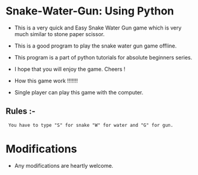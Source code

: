 # Snake-Water-Gun: Using Python

- This is a very quick and Easy Snake Water Gun game which is very much similar to stone paper scissor.
- This is a good program to play the snake water gun game offline.
- This program is a part of python tutorials for absolute beginners series. 
- I hope that you will enjoy the game. Cheers !
- How this game work !!!!!!!

- Single player can play this game with the computer.

## Rules :- 

     You have to type "S" for snake "W" for water and "G" for gun.
# Modifications
- Any modifications are heartly welcome.

